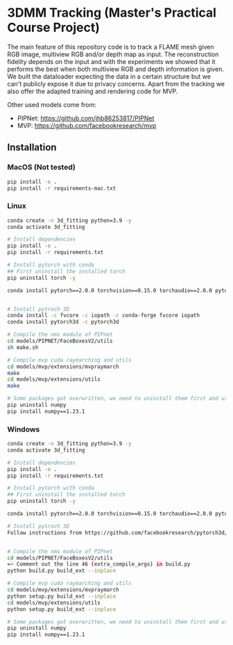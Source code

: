 # 3DMM Tracking (Master's Practical Course Project)
The main feature of this repository code is to track a FLAME mesh given RGB image, multiview RGB and/or depth map as input. The reconstruction fidelity depends on the input and with the experiments we showed that it performs the best when both multiview RGB and depth information is given. We built the dataloader expecting the data in a certain structure but we can't publicly expose it due to privacy concerns.
Apart from the tracking we also offer the adapted training and rendering code for MVP.

Other used models come from:
- PIPNet: https://github.com/jhb86253817/PIPNet
- MVP: https://github.com/facebookresearch/mvp

## Installation
### MacOS (Not tested)
```bash
pip install -e .
pip install -r requirements-mac.txt
```
### Linux
```bash
conda create -n 3d_fitting python=3.9 -y
conda activate 3d_fitting

# Install dependencies
pip install -e .
pip install -r requirements.txt

# Install pytorch with conda
## First uninstall the installed torch
pip uninstall torch -y

conda install pytorch==2.0.0 torchvision==0.15.0 torchaudio==2.0.0 pytorch-cuda=11.7 cudatoolkit=11.7 -c pytorch -c nvidia


# Install pytroch 3D
conda install -c fvcore -c iopath -c conda-forge fvcore iopath
conda install pytorch3d -c pytorch3d

# Compile the nms module of PIPnet
cd models/PIPNET/FaceBoxesV2/utils
sh make.sh

# Compile mvp cuda raymarching and utils
cd models/mvp/extensions/mvpraymarch
make
cd models/mvp/extensions/utils
make

# Some packages got overwritten, we need to uninstall them first and use the exact version
pip uninstall numpy
pip install numpy==1.23.1
```
### Windows
```bash
conda create -n 3d_fitting python=3.9 -y
conda activate 3d_fitting

# Install dependencies
pip install -e .
pip install -r requirements.txt

# Install pytorch with conda
## First uninstall the installed torch
pip uninstall torch -y

conda install pytorch==2.0.0 torchvision==0.15.0 torchaudio==2.0.0 pytorch-cuda=11.7 cudatoolkit=11.7 -c pytorch -c nvidia

# Install pytroch 3D
Follow instructions from https://github.com/facebookresearch/pytorch3d/blob/main/INSTALL.md


# Compile the nms module of PIPnet
cd models/PIPNET/FaceBoxesV2/utils
=> Comment out the line 46 (extra_compile_args) in build.py
python build.py build_ext --inplace

# Compile mvp cuda raymarching and utils
cd models/mvp/extensions/mvpraymarch
python setup.py build_ext --inplace
cd models/mvp/extensions/utils
python setup.py build_ext --inplace

# Some packages got overwritten, we need to uninstall them first and use the exact version
pip uninstall numpy
pip install numpy==1.23.1
```
